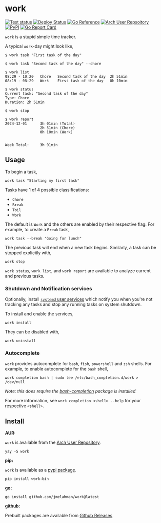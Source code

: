 # work

[![Test status](https://github.com/jmelahman/work/actions/workflows/test.yml/badge.svg)](https://github.com/jmelahman/work/actions)
[![Deploy Status](https://github.com/jmelahman/work/actions/workflows/release.yml/badge.svg)](https://github.com/jmelahman/work/actions)
[![Go Reference](https://pkg.go.dev/badge/github.com/jmelahman/work.svg)](https://pkg.go.dev/github.com/jmelahman/work)
[![Arch User Repsoitory](https://img.shields.io/aur/version/work)](https://aur.archlinux.org/packages/work)
[![PyPI](https://img.shields.io/pypi/v/work-bin.svg)]()
[![Go Report Card](https://goreportcard.com/badge/github.com/jmelahman/work)](https://goreportcard.com/report/github.com/jmelahman/work)

`work` is a stupid simple time tracker.

A typical `work`-day might look like,

```shell
$ work task "First task of the day"

$ work task "Second task of the day" --chore

$ work list
08:29 - 10:20   Chore   Second task of the day  2h 51min
08:19 - 08:29   Work    First task of the day   0h 10min

$ work status
Current task: "Second task of the day"
Type: Chore
Duration: 2h 51min

$ work stop

$ work report
2024-12-01      3h 01min (Total)
                2h 51min (Chore)
                0h 10min (Work)


Week Total:     3h 01min
```

## Usage

To begin a task,

```shell
work task "Starting my first task"
```

Tasks have 1 of 4 possible classifications:

- `Chore`
- `Break`
- `Toil`
- `Work`

The default is `Work` and the others are enabled by their respective flag.
For example, to create a `Break` task,

```shell
work task --break "Going for lunch"
```

The previous task will end when a new task begins.
Similarly, a task can be stopped explicitly with,

```shell
work stop
```

`work status`, `work list`, and `work report` are available to analyze current and previous tasks.

### Shutdown and Notification services

Optionally, install [`systemd` user services](https://wiki.archlinux.org/title/Systemd/User) which notify you when you're not tracking any tasks and stop any running tasks on system shutdown.

To install and enable the services,

```shell
work install
```

They can be disabled with,

```
work uninstall
```

### Autocomplete

`work` provides autocomplete for `bash`, `fish`, `powershell` and `zsh` shells.
For example, to enable autocomplete for the `bash` shell,

```shell
work completion bash | sudo tee /etc/bash_completion.d/work > /dev/null
```

_Note: this does require the [bash-completion](https://github.com/scop/bash-completion/) package is installed._

For more information, see `work completion <shell> --help` for your respective `<shell>`.

## Install

**AUR:**

`work` is available from the [Arch User Repository](https://aur.archlinux.org/packages/work).

```shell
yay -S work
```
**pip:**

`work` is available as a [pypi package](https://pypi.org/project/work-bin/).

```shell
pip install work-bin
```

**go:**

```shell
go install github.com/jmelahman/work@latest
```

**github:**

Prebuilt packages are available from [Github Releases](https://github.com/jmelahman/work/releases).
